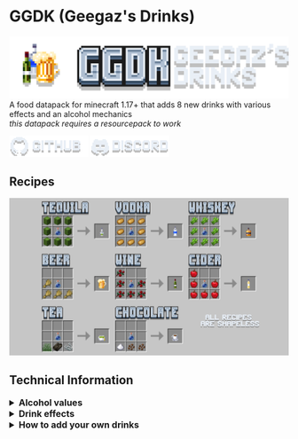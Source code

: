 # GGDK (Geegaz's Drinks)

![GGDK banner image](/img/banner.png)
A food datapack for minecraft 1.17+ that adds 8 new drinks with various effects and an alcohol mechanics</br>
*this datapack requires a resourcepack to work*

[![Github Banner](https://raw.githubusercontent.com/Geegaz-Datapacks/Geegaz-Datapacks.github.io/main/img/github_banner_small.png)](https://github.com/Geegaz-Datapacks/GGDK-Data)
[![Discord Banner](https://raw.githubusercontent.com/Geegaz-Datapacks/Geegaz-Datapacks.github.io/main/img/discord_banner_small.png)](https://discord.gg/6g39K8sCB9)

## Recipes
![GGDK recipes](/img/recipes_image.jpg)

## Technical Information

<details>
    <summary style="font-size:12pt;font-weight:bold">Alcohol values</summary>

- Strong drinks (Vodka, Tequila, Whiskey): 250
- Wine: 100
- Beer: 60
- Cider: 30
- Soft drinks (Tea, Chocolate): 0
</details>

<details>
    <summary style="font-size:12pt;font-weight:bold">Drink effects</summary>

- Strong drinks (Vodka, Tequila, Whiskey): Resistance II *(2min)* + Strength II *(2min)*
- Wine: Instant Health II
- Beer: Luck II *(3min)*
- Cider: Absorption II *(3min)*
- Soft drinks (Tea, Chocolate): Regeneration I *(30s)*

</details>

<details>
    <summary style="font-size:12pt;font-weight:bold">How to add your own drinks</summary>

Adding new drinks is extremely easy, using the `generate_drinks.py` script:
1. First create the texture and model in the resourcepack (don't hesitate to copy one of the existing item models if you're not sure how to do it). How you structure the resourcepack is all up to you, but you should add your CMD overrides in `minecraft/models/item/potion.json`.
2. Add the item to the lang files by adding a new line `"ggdk.item.<item id>": "<item name>"`
3. Create the item's recipe in the datapack at `data/ggdk/recipes/<item id>.json`. This recipe should give a knowledge book as an output to work properly.
4. Then create a new entry in the file `drinks.json` located at the root of the datapack. Look how each item is implemented:
   - **\<item id\>** is the id of your item,
   - **alcohol_value** is the number of seconds necessary to sober up after drinking an alcoholic drink. Keep in mind this value stacks !
   - **custom_model_data** is the CMD of this drink, which you created earlier (see step 1)
   - **effects** is a list of effects the drink will give when drank. The **name**, **seconds** and **amplifier** values are the same as the parameters of the `/effect` command.
```json
"<item id>": {
    "alcohol_value": (int),
    "custom_model_data": (int),
    "effects": [
        {"name":"<effect id>","seconds":(int),"amplifier":(int)}
    ]
}
```
5. Finally, run `generate_drinks.py` either by double-clicking the script or in command line using `python generate_drinks.py`. This requires you to have python installed though, you can find an installer at https://www.python.org/downloads/
6. **If you followed these steps properly, your new drink should now be working ingame !**

*For more info about CustomModelData, check out [this forum post](https://www.planetminecraft.com/forums/communities/texturing/new-1-14-custom-item-models-tuto-578834/).*
</details>